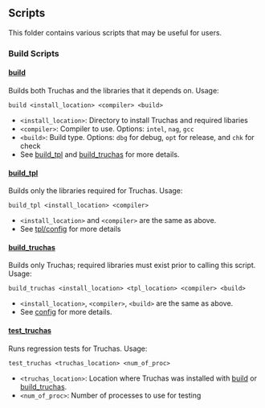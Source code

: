 Scripts
------------------------------------------------------------------------------
This folder contains various scripts that may be useful for users.

### Build Scripts
#### [build](./build)
Builds both Truchas and the libraries that it depends on.  Usage:

    build <install_location> <compiler> <build>

* `<install_location>`: Directory to install Truchas and required libaries
* `<compiler>`: Compiler to use. Options: `intel`, `nag`, `gcc`
* `<build>`: Build type. Options: `dbg` for debug, `opt` for release, and
  `chk` for check
* See [build_tpl](./build_tpl) and [build_truchas](./build_truchas) for more
  details.

#### [build_tpl](./build_tpl)
Builds only the libraries required for Truchas.  Usage:

    build_tpl <install_location> <compiler>

* `<install_location>` and `<compiler>` are the same as above.
* See [tpl/config](../tpl/config) for more details

#### [build_truchas](./build_truchas)
Builds only Truchas; required libraries must exist prior to calling this
script.  Usage:

    build_truchas <install_location> <tpl_location> <compiler> <build>

* `<install_location>`, `<compiler>`, `<build>` are the same as
    above.
* See [config](../config) for more details.

#### [test_truchas](./test_truchas)
Runs regression tests for Truchas.  Usage:

    test_truchas <truchas_location> <num_of_proc>

* `<truchas_location>`: Location where Truchas was installed with
    [build](./build) or [build_truchas](./build_truchas).
* `<num_of_proc>`: Number of processes to use for testing
